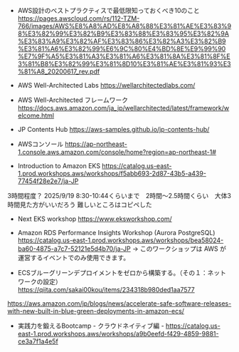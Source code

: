 
- AWS設計のベストプラクティスで最低限知っておくべき10のこと
https://pages.awscloud.com/rs/112-TZM-766/images/AWS%E8%A8%AD%E8%A8%88%E3%81%AE%E3%83%98%E3%82%99%E3%82%B9%E3%83%88%E3%83%95%E3%82%9A%E3%83%A9%E3%82%AF%E3%83%86%E3%82%A3%E3%82%B9%E3%81%A6%E3%82%99%E6%9C%80%E4%BD%8E%E9%99%90%E7%9F%A5%E3%81%A3%E3%81%A6%E3%81%8A%E3%81%8F%E3%81%B8%E3%82%99%E3%81%8D10%E3%81%AE%E3%81%93%E3%81%A8_20200617_rev.pdf


- AWS Well-Architected Labs
https://wellarchitectedlabs.com/

- AWS Well-Architected フレームワーク
https://docs.aws.amazon.com/ja_jp/wellarchitected/latest/framework/welcome.html

- JP Contents Hub
https://aws-samples.github.io/jp-contents-hub/

- AWSコンソール
https://ap-northeast-1.console.aws.amazon.com/console/home?region=ap-northeast-1#

- Introduction to Amazon EKS
https://catalog.us-east-1.prod.workshops.aws/workshops/f5abb693-2d87-43b5-a439-77454f28e2e7/ja-JP

3時間程度？
2025/9/19
8:30-10:44くらいまで　2時間～2.5時間くらい　大体3時間見た方がいいだろう
難しいところはコピペした

- Next
EKS workshop
https://www.eksworkshop.com/

- Amazon RDS Performance Insights Workshop (Aurora PostgreSQL)
https://catalog.us-east-1.prod.workshops.aws/workshops/bea58024-ba60-4875-a7c7-52121e5d4b70/ja-JP
  -> このワークショップは AWS が運営するイベントでのみ使用できます。

- ECSブルーグリーンデプロイメントをゼロから構築する。（その１：ネットワークの設定）
https://qiita.com/sakai00kou/items/234318b980ded1aa7577

https://aws.amazon.com/jp/blogs/news/accelerate-safe-software-releases-with-new-built-in-blue-green-deployments-in-amazon-ecs/

- 実践力を鍛えるBootcamp - クラウドネイティブ編 -
https://catalog.us-east-1.prod.workshops.aws/workshops/a9b0eefd-f429-4859-9881-ce3a7f1a4e5f